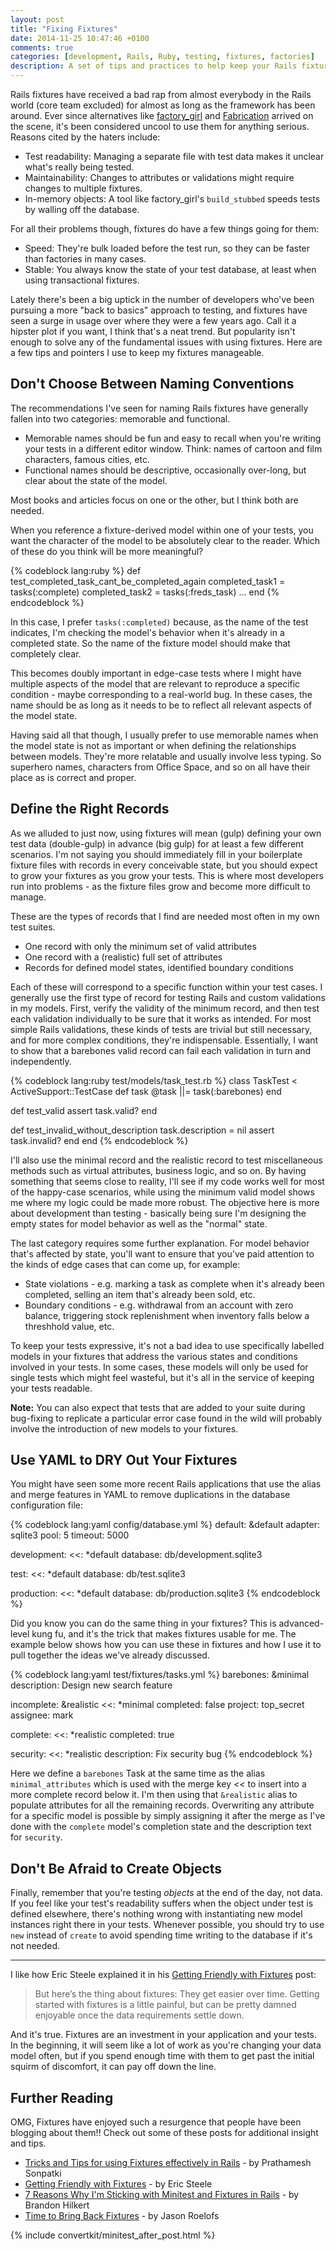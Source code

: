 ```yaml
---
layout: post
title: "Fixing Fixtures"
date: 2014-11-25 10:47:46 +0100
comments: true
categories: [development, Rails, Ruby, testing, fixtures, factories]
description: A set of tips and practices to help keep your Rails fixtures manageable and your tests readable
---
```

Rails fixtures have received a bad rap from almost everybody in the Rails world (core team excluded) for almost as long as the framework has been around.  Ever since alternatives like [factory_girl][1] and [Fabrication][2] arrived on the scene, it's been considered uncool to use them for anything serious.  Reasons cited by the haters include:

* Test readability: Managing a separate file with test data makes it unclear what's really being tested.
* Maintainability: Changes to attributes or validations might require changes to multiple fixtures.
* In-memory objects: A tool like factory_girl's `build_stubbed` speeds tests by walling off the database.

For all their problems though, fixtures do have a few things going for them:

* Speed: They're bulk loaded before the test run, so they can be faster than factories in many cases.
* Stable: You always know the state of your test database, at least when using transactional fixtures.

Lately there's been a big uptick in the number of developers who've been pursuing a more "back to basics" approach to testing, and fixtures have seen a surge in usage over where they were a few years ago. Call it a hipster plot if you want, I think that's a neat trend.  But popularity isn't enough to solve any of the fundamental issues with using fixtures.  Here are a few tips and pointers I use to keep my fixtures manageable.<!--more-->

## Don't Choose Between Naming Conventions ##

The recommendations I've seen for naming Rails fixtures have generally fallen into two categories: memorable and functional.

* Memorable names should be fun and easy to recall when you're writing your tests in a different editor window.  Think: names of cartoon and film characters, famous cities, etc.
* Functional names should be descriptive, occasionally over-long, but clear about the state of the model.

Most books and articles focus on one or the other, but I think both are needed.

When you reference a fixture-derived model within one of your tests, you want the character of the model to be absolutely clear to the reader.  Which of these do you think will be more meaningful?

{% codeblock lang:ruby %}
def test_completed_task_cant_be_completed_again
  completed_task1 = tasks(:complete)
  completed_task2 = tasks(:freds_task)
  ...
end
{% endcodeblock %}

In this case, I prefer `tasks(:completed)` because, as the name of the test indicates, I'm checking the model's behavior when it's already in a completed state. So the name of the fixture model should make that completely clear.

This becomes doubly important in edge-case tests where I might have multiple aspects of the model that are relevant to reproduce a specific condition - maybe corresponding to a real-world bug.  In these cases, the name should be as long as it needs to be to reflect all relevant aspects of the model state.

Having said all that though, I usually prefer to use memorable names when the model state is not as important or when defining the relationships between models.  They're more relatable and usually involve less typing.  So superhero names, characters from Office Space, and so on all have their place as is correct and proper.

## Define the Right Records ##

As we alluded to just now, using fixtures will mean (gulp) defining your own test data (double-gulp) in advance (big gulp) for at least a few different scenarios.  I'm not saying you should immediately fill in your boilerplate fixture files with records in every conceivable state, but you should expect to grow your fixtures as you grow your tests.  This is where most developers run into problems - as the fixture files grow and become more difficult to manage.

These are the types of records that I find are needed most often in my own test suites.

* One record with only the minimum set of valid attributes
* One record with a (realistic) full set of attributes
* Records for defined model states, identified boundary conditions

Each of these will correspond to a specific function within your test cases.  I generally use the first type of record for testing Rails and custom validations in my models.  First, verify the validity of the minimum record, and then test each validation individually to be sure that it works as intended.  For most simple Rails validations, these kinds of tests are trivial but still necessary, and for more complex conditions, they're indispensable.  Essentially, I want to show that a barebones valid record can fail each validation in turn and independently.

{% codeblock lang:ruby test/models/task_test.rb %}
class TaskTest < ActiveSupport::TestCase
  def task
    @task ||= task(:barebones)
  end

  def test_valid
    assert task.valid?
  end

  def test_invalid_without_description
    task.description = nil
	assert task.invalid?
  end
end
{% endcodeblock %}

I'll also use the minimal record and the realistic record to test miscellaneous methods such as virtual attributes, business logic, and so on.  By having something that seems close to reality, I'll see if my code works well for most of the happy-case scenarios, while using the minimum valid model shows me where my logic could be made more robust.  The objective here is more about development than testing - basically being sure I'm designing the empty states for model behavior as well as the "normal" state.

The last category requires some further explanation.  For model behavior that's affected by state, you'll want to ensure that you've paid attention to the kinds of edge cases that can come up, for example:

* State violations - e.g. marking a task as complete when it's already been completed, selling an item that's already been sold, etc.
* Boundary conditions - e.g. withdrawal from an account with zero balance, triggering stock replenishment when inventory falls below a threshhold value, etc.

To keep your tests expressive, it's not a bad idea to use specifically labelled models in your fixtures that address the various states and conditions involved in your tests.  In some cases, these models will only be used for single tests which might feel wasteful, but it's all in the service of keeping your tests readable.

**Note:** You can also expect that tests that are added to your suite during bug-fixing to replicate a particular error case found in the wild will probably involve the introduction of new models to your fixtures.

## Use YAML to DRY Out Your Fixtures ##

You might have seen some more recent Rails applications that use the alias and merge features in YAML to remove duplications in the database configuration file:

{% codeblock lang:yaml config/database.yml %}
default: &default
  adapter: sqlite3
  pool: 5
  timeout: 5000

development:
  <<: *default
  database: db/development.sqlite3

test:
  <<: *default
  database: db/test.sqlite3

production:
  <<: *default
  database: db/production.sqlite3
{% endcodeblock %}

Did you know you can do the same thing in your fixtures?  This is advanced-level kung fu, and it's the trick that makes fixtures usable for me.  The example below shows how you can use these in fixtures and how I use it to pull together the ideas we've already discussed.

{% codeblock lang:yaml test/fixtures/tasks.yml %}
barebones: &minimal
  description: Design new search feature

incomplete: &realistic
  <<: *minimal
  completed: false
  project: top_secret
  assignee: mark

complete:
  <<: *realistic
  completed: true

security:
  <<: *realistic
  description: Fix security bug
{% endcodeblock %}

Here we define a `barebones` Task at the same time as the alias `minimal_attributes` which is used with the merge key *<<* to insert into a more complete record below it.  I'm then using that `&realistic` alias to populate attributes for all the remaining records. Overwriting any attribute for a specific model is possible by simply assigning it after the merge as I've done with the `complete` model's completion state and the description text for `security`.

## Don't Be Afraid to Create Objects ##

Finally, remember that you're testing *objects* at the end of the day, not data.  If you feel like your test's readability suffers when the object under test is defined elsewhere, there's nothing wrong with instantiating new model instances right there in your tests.  Whenever possible, you should try to use `new` instead of `create` to avoid spending time writing to the database if it's not needed.

* * * * *

I like how Eric Steele explained it in his [Getting Friendly with Fixtures][3] post:

> But here’s the thing about fixtures: They get easier over time. Getting started with fixtures is a little painful, but can be pretty damned enjoyable once the data requirements settle down.

And it's true.  Fixtures are an investment in your application and your tests.  In the beginning, it will seem like a lot of work as you're changing your data model often, but if you spend enough time with them to get past the initial squirm of discomfort, it can pay off down the line.

## Further Reading ##

OMG, Fixtures have enjoyed such a resurgence that people have been blogging about them!!  Check out some of these posts for additional insight and tips.

* [Tricks and Tips for using Fixtures effectively in Rails][6] - by Prathamesh Sonpatki
* [Getting Friendly with Fixtures][3] - by Eric Steele
* [7 Reasons Why I'm Sticking with Minitest and Fixtures in Rails][4] - by Brandon Hilkert
* [Time to Bring Back Fixtures][5] - by Jason Roelofs

{% include convertkit/minitest_after_post.html %}

[1]: https://github.com/thoughtbot/factory_girl
[2]: http://github.com/notahat/machinist
[3]: https://whatdoitest.com/getting-friendly-with-fixtures
[4]: http://brandonhilkert.com/blog/7-reasons-why-im-sticking-with-minitest-and-fixtures-in-rails/
[5]: http://collectiveidea.com/blog/archives/2014/08/06/time-to-bring-back-fixtures/
[6]: http://blog.bigbinary.com/2014/09/21/tricks-and-tips-for-using-fixtures-in-rails.html
